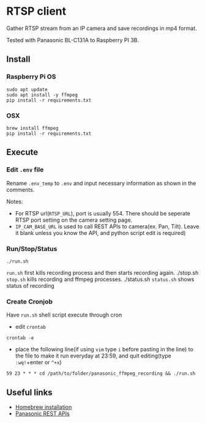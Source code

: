 # RTSP client 

Gather RTSP stream from an IP camera and save recordings in mp4 format.

Tested with Panasonic BL-C131A to Raspberry PI 3B.



## Install

### Raspberry Pi OS
```
sudo apt update
sudo apt install -y ffmpeg
pip install -r requirements.txt
```

### OSX
```
brew install ffmpeg
pip install -r requirements.txt
```



## Execute
### Edit `.env` file
Rename `.env_temp` to `.env` and input necessary information as shown in the comments.

Notes:
* For RTSP url(`RTSP_URL`), port is usually 554. There should be seperate RTSP port setting on the camera setting page.
* `IP_CAM_BASE_URL` is used to call REST APIs to camera(ex. Pan, Tilt). Leave it blank unless you know the API, and python script edit is required)

### Run/Stop/Status
```
./run.sh
```
`run.sh` first kills recording process and then starts recording again.
./stop.sh
`stop.sh` kills recording and ffmpeg processes.
./status.sh
`status.sh` shows status of recording

### Create Cronjob
Have `run.sh` shell script execute through cron
* edit `crontab`
```
crontab -e
```
* place the following line(if using `vim` type `i` before pasting in the line) to the file to make it run everyday at 23:59, and quit editing(type `:wq!`+enter or `^+x`)
```
59 23 * * * cd /path/to/folder/panasonic_ffmpeg_recording && ./run.sh
```



## Useful links
* [Homebrew installation](https://brew.sh/)
* [Panasonic REST APIs](https://camera-sdk.com/p_6705-how-to-connect-to-a-panasonic-camera.html)

